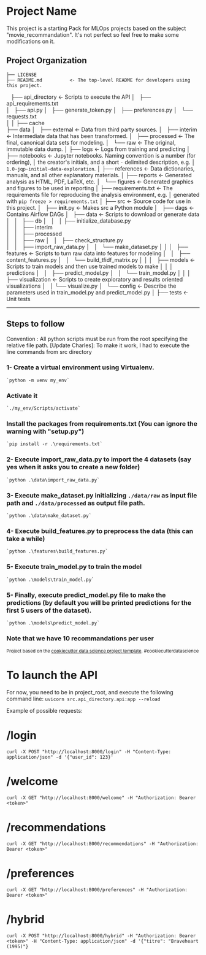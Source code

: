 Project Name
==============================

This project is a starting Pack for MLOps projects based on the subject "movie_recommandation". It's not perfect so feel free to make some modifications on it.

Project Organization
------------

    ├── LICENSE
    ├── README.md          <- The top-level README for developers using this project.
    ├── api_directory  <- Scripts to execute the API
    │   ├── api_requirements.txt    
    │   ├── api.py 
    │   ├── generate_token.py 
    │   ├── preferences.py 
    │   └── requests.txt  
    │   │
    ├── cache    
    ├── data
    │   ├── external       <- Data from third party sources.
    │   ├── interim        <- Intermediate data that has been transformed.
    │   ├── processed      <- The final, canonical data sets for modeling.
    │   └── raw            <- The original, immutable data dump.
    │
    ├── logs               <- Logs from training and predicting
    │
    ├── notebooks          <- Jupyter notebooks. Naming convention is a number (for ordering),
    │                         the creator's initials, and a short `-` delimited description, e.g.
    │                         `1.0-jqp-initial-data-exploration`.
    │
    ├── references         <- Data dictionaries, manuals, and all other explanatory materials.
    │
    ├── reports            <- Generated analysis as HTML, PDF, LaTeX, etc.
    │   └── figures        <- Generated graphics and figures to be used in reporting
    │
    ├── requirements.txt   <- The requirements file for reproducing the analysis environment, e.g.
    │                         generated with `pip freeze > requirements.txt`
    │
    ├── src                <- Source code for use in this project.
    │   ├── __init__.py    <- Makes src a Python module
    │   ├── dags           <- Contains Airflow DAGs
    │   ├── data           <- Scripts to download or generate data
    │   │   ├── db
    │   │   │   ├── initialize_database.py    
    │   │   ├── interim    
    │   │   ├── processed    
    │   │   ├── raw
    │   │   ├── check_structure.py    
    │   │   ├── import_raw_data.py 
    │   │   └── make_dataset.py
    │   │
    │   ├── features       <- Scripts to turn raw data into features for modeling
    │   │   ├── content_features.py
    │   │   └── build_tfidf_matrix.py
    │   │
    │   ├── models         <- Scripts to train models and then use trained models to make
    │   │   │                 predictions
    │   │   ├── predict_model.py
    │   │   └── train_model.py
    │   │
    │   ├── visualization  <- Scripts to create exploratory and results oriented visualizations
    │   │   └── visualize.py
    │   └── config         <- Describe the parameters used in train_model.py and predict_model.py
    │
    ├── tests              <- Unit tests
    

--------

## Steps to follow 

Convention : All python scripts must be run from the root specifying the relative file path.
[Update Charles]: To make it work, I had to execute the line commands from src directory

### 1- Create a virtual environment using Virtualenv.

    `python -m venv my_env`

###   Activate it 

    `./my_env/Scripts/activate`

###   Install the packages from requirements.txt  (You can ignore the warning with "setup.py")

    `pip install -r .\requirements.txt`

### 2- Execute import_raw_data.py to import the 4 datasets (say yes when it asks you to create a new folder)

    `python .\data\import_raw_data.py` 

### 3- Execute make_dataset.py initializing `./data/raw` as input file path and `./data/processed` as output file path.

    `python .\data\make_dataset.py`

### 4- Execute build_features.py to preprocess the data (this can take a while)

    `python .\features\build_features.py`

### 5- Execute train_model.py to train the model

    `python .\models\train_model.py`

### 5- Finally, execute predict_model.py file to make the predictions (by default you will be printed predictions for the first 5 users of the dataset). 

    `python .\models\predict_model.py`

### Note that we have 10 recommandations per user

<p><small>Project based on the <a target="_blank" href="https://drivendata.github.io/cookiecutter-data-science/">cookiecutter data science project template</a>. #cookiecutterdatascience</small></p>


# To launch the API

For now, you need to be in project_root, and execute the following command line:
    `uvicorn src.api_directory.api:app --reload`

Example of possible requests: 
# /login
`curl -X POST "http://localhost:8000/login" -H "Content-Type: application/json" -d '{"user_id": 123}'`

# /welcome
`curl -X GET "http://localhost:8000/welcome" -H "Authorization: Bearer <token>"`

# /recommendations
`curl -X GET "http://localhost:8000/recommendations" -H "Authorization: Bearer <token>"`

# /preferences
`curl -X GET "http://localhost:8000/preferences" -H "Authorization: Bearer <token>"`

# /hybrid
`curl -X POST "http://localhost:8000/hybrid" -H "Authorization: Bearer <token>" -H "Content-Type: application/json" -d '{"titre": "Braveheart (1995)"}`
